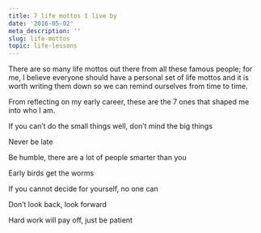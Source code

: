 ```yaml
---
title: 7 life mottos I live by
date: '2016-05-02'
meta_description: ''
slug: life-mottos
topic: life-lessons
---
```


There are so many life mottos out there from all these famous people; for me, I believe everyone should have a personal set of life mottos and it is worth writing them down so we can remind ourselves from time to time.

From reflecting on my early career, these are the 7 ones that shaped me into who I am.

If you can’t do the small things well, don’t mind the big things

Never be late

Be humble, there are a lot of people smarter than you

Early birds get the worms

If you cannot decide for yourself, no one can

Don’t look back, look forward

Hard work will pay off, just be patient
